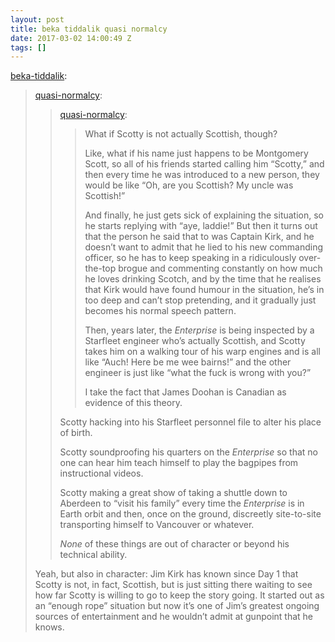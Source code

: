 ```yaml
---
layout: post
title: beka tiddalik quasi normalcy
date: 2017-03-02 14:00:49 Z
tags: []
---
```

[beka-tiddalik](http://beka-tiddalik.tumblr.com/post/157819558470/quasi-normalcy-quasi-normalcy-what-if-scotty):

> [quasi-normalcy](http://quasi-normalcy.tumblr.com/post/157082034295/quasi-normalcy-what-if-scotty-is-not-actually):
> 
> > [quasi-normalcy](http://quasi-normalcy.tumblr.com/post/136395415900/what-if-scotty-is-not-actually-scottish-though):
> > 
> > > What if Scotty is not actually Scottish, though? 
> > > 
> > > Like, what if his name just happens to be Montgomery Scott, so all of his friends started calling him “Scotty,” and then every time he was introduced to a new person, they would be like “Oh, are you Scottish? My uncle was Scottish!”  
> > > 
> > > And finally, he just gets sick of explaining the situation, so he starts replying with “aye, laddie!” But then it turns out that the person he said that to was Captain Kirk, and he doesn’t want to admit that he lied to his new commanding officer, so he has to keep speaking in a ridiculously over-the-top brogue and commenting constantly on how much he loves drinking Scotch, and by the time that he realises that Kirk would have found humour in the situation, he’s in too deep and can’t stop pretending, and it gradually just becomes his normal speech pattern.
> > > 
> > > Then, years later, the _Enterprise_ is being inspected by a Starfleet engineer who’s actually Scottish, and Scotty takes him on a walking tour of his warp engines and is all like “Auch! Here be me wee bairns!” and the other engineer is just like “what the fuck is wrong with you?”
> > > 
> > > I take the fact that James Doohan is Canadian as evidence of this theory.
> > 
> > Scotty hacking into his Starfleet personnel file to alter his place of birth.
> > 
> > Scotty soundproofing his quarters on the _Enterprise_ so that no one can hear him teach himself to play the bagpipes from instructional videos.
> > 
> > Scotty making a great show of taking a shuttle down to Aberdeen to “visit his family” every time the _Enterprise_ is in Earth orbit and then, once on the ground, discreetly site-to-site transporting himself to Vancouver or whatever.
> > 
> > _None_ of these things are out of character or beyond his technical ability.
> 
> Yeah, but also in character: Jim Kirk has known since Day 1 that Scotty is not, in fact, Scottish, but is just sitting there waiting to see how far Scotty is willing to go to keep the story going. It started out as an “enough rope” situation but now it’s one of Jim’s greatest ongoing sources of entertainment and he wouldn’t admit at gunpoint that he knows.
